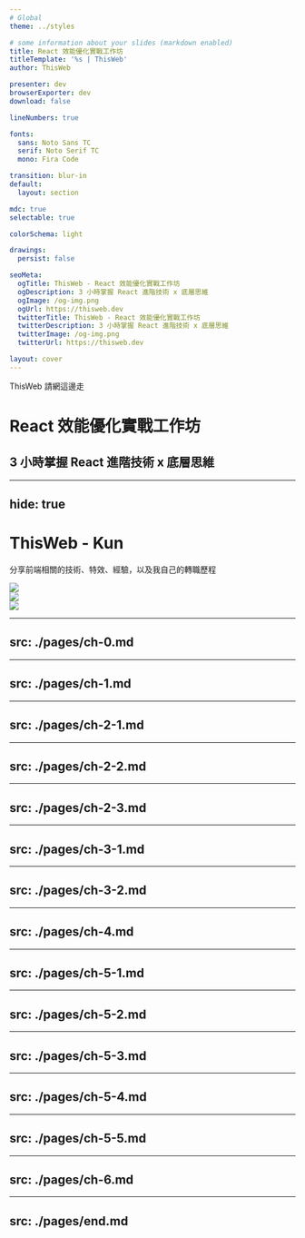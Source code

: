```yaml
---
# Global
theme: ../styles

# some information about your slides (markdown enabled)
title: React 效能優化實戰工作坊
titleTemplate: '%s | ThisWeb'
author: ThisWeb

presenter: dev
browserExporter: dev
download: false

lineNumbers: true

fonts:
  sans: Noto Sans TC
  serif: Noto Serif TC
  mono: Fira Code

transition: blur-in
default:
  layout: section

mdc: true
selectable: true

colorSchema: light

drawings:
  persist: false

seoMeta:
  ogTitle: ThisWeb - React 效能優化實戰工作坊
  ogDescription: 3 小時掌握 React 進階技術 x 底層思維
  ogImage: /og-img.png
  ogUrl: https://thisweb.dev
  twitterTitle: ThisWeb - React 效能優化實戰工作坊
  twitterDescription: 3 小時掌握 React 進階技術 x 底層思維
  twitterImage: /og-img.png
  twitterUrl: https://thisweb.dev

layout: cover
---
```


<p class="text-xl !mb-12 text-[var(--mute)]">ThisWeb 請網這邊走</p>

# React 效能優化實戰工作坊

## 3 小時掌握 React 進階技術 x 底層思維

<!--
好，那我們在等個 5 分鐘，大家可以先裝個水上個廁所

這次工作坊時間蠻長的，準備非常多的內容，絕對是非常扎實的 React 工作坊

大家晚餐吃什麼呢？可以把吃的晚餐打在聊天室，順便熟悉一下 zoom 的操作

我今天晚餐 ...

那時間差不多了，我們就開始吧！
-->

---
hide: true
---

# ThisWeb - Kun

分享前端相關的技術、特效、經驗，以及我自己的轉職歷程

<HStack class="h-7/9 overflow-hidden !gap-16">
  <div v-click>
    <img src="/thisweb-ig.png" />
  </div>
  <div v-click>
    <img src="/thisweb-threads.png" />
  </div>
  <div v-click>
    <img src="/thisweb-site.png" />
  </div>
</HStack>

<!--
那開始前，我先簡單自我介紹一下

我是 ThisWeb，我的本名是 Kun，可以叫我 Kun 就好

我經營自媒體大概 2 年多了，主要是分享和前端有關的技術、特效、經驗，以及我自己的轉職歷程

如果你對這些主體有興趣，你可以從 IG、Threads、Google 上找到 ThisWeb
-->

---
src: ./pages/ch-0.md
---

---
src: ./pages/ch-1.md
---

---
src: ./pages/ch-2-1.md
---

---
src: ./pages/ch-2-2.md
---

---
src: ./pages/ch-2-3.md
---

---
src: ./pages/ch-3-1.md
---

---
src: ./pages/ch-3-2.md
---

---
src: ./pages/ch-4.md
---

---
src: ./pages/ch-5-1.md
---

---
src: ./pages/ch-5-2.md
---

---
src: ./pages/ch-5-3.md
---

---
src: ./pages/ch-5-4.md
---

---
src: ./pages/ch-5-5.md
---

---
src: ./pages/ch-6.md
---

---
src: ./pages/end.md
---
